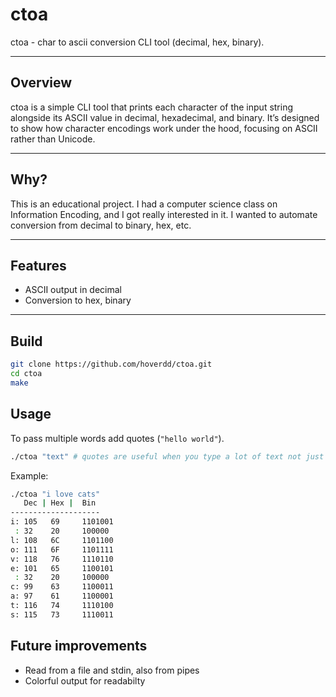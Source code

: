 # ctoa

ctoa - char to ascii conversion CLI tool (decimal, hex, binary).

---

## Overview
ctoa is a simple CLI tool that prints each character of the input string alongside its ASCII value in decimal, hexadecimal, and binary. It’s designed to show how character encodings work under the hood, focusing on ASCII rather than Unicode.

---

## Why?
This is an educational project. I had a computer science class on Information Encoding, and I got really interested in it. I wanted to automate conversion from decimal to binary, hex, etc.

---

## Features
- ASCII output in decimal
- Conversion to hex, binary

---

## Build
```bash
git clone https://github.com/hoverdd/ctoa.git
cd ctoa
make
```

## Usage
To pass multiple words add quotes (`"hello world"`).
```bash
./ctoa "text" # quotes are useful when you type a lot of text not just a word
``` 

Example:
```bash
./ctoa "i love cats"
   Dec | Hex |  Bin
--------------------
i: 105   69     1101001
 : 32    20     100000
l: 108   6C     1101100
o: 111   6F     1101111
v: 118   76     1110110
e: 101   65     1100101
 : 32    20     100000
c: 99    63     1100011
a: 97    61     1100001
t: 116   74     1110100
s: 115   73     1110011
```

## Future improvements
- Read from a file and stdin, also from pipes
- Colorful output for readabilty


